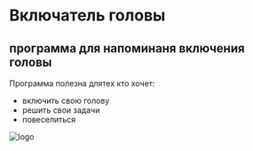 # Включатель головы

## программа для напоминаня включения головы

Программа полезна длятех кто хочет:

- включить свою голову
- решить свои задачи
- повеселиться


![logo](https://downloader.disk.yandex.ru/preview/8c724b56b2f99de8f6ff5a89652baf2b5426d7fa5c2e6616ef227c191da6246e/6750df8a/v8WONZAb8owsApy6PsJ5BYIQ37losR5_5jhlAAaumIywIsjS0zCBJE-bnsseUfqcr17_f_qdXTMnxkZxVtFs5g%3D%3D?uid=0&filename=free-icon-conclusion-7690607.png&disposition=inline&hash=&limit=0&content_type=image%2Fpng&owner_uid=0&tknv=v2&size=1366x621)
